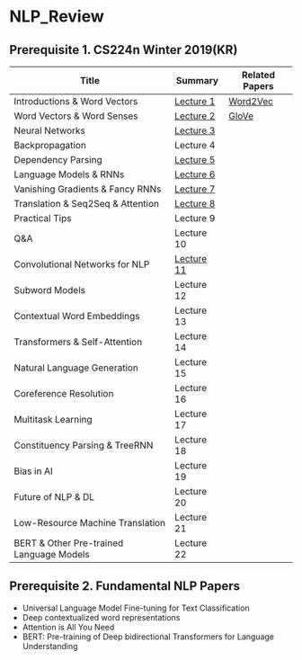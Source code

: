 # NLP_Review
## Prerequisite 1. CS224n Winter 2019(KR)
|Title|Summary|Related Papers|
|------|---|---|
|Introductions & Word Vectors|[Lecture 1](https://github.com/hahajjjun/NLP_Review/blob/main/Lecture%20Notes/Lecture%201/Lecture%201.md)|[Word2Vec](https://arxiv.org/abs/1301.3781)|
|Word Vectors & Word Senses|[Lecture 2](https://github.com/hahajjjun/NLP_Review/blob/main/Lecture%20Notes/Lecture%202/Lecture%202.md)|[GloVe](https://aclanthology.org/D14-1162.pdf)|
|Neural Networks|[Lecture 3](https://github.com/hahajjjun/NLP_Review/blob/main/Lecture%20Notes/Lecture%203/Lecture%203.md)||
|Backpropagation|Lecture 4||
|Dependency Parsing|[Lecture 5](https://github.com/hahajjjun/NLP_Review/blob/main/Lecture%20Notes/Lecture%205/Lecture%205.md)||
|Language Models & RNNs|[Lecture 6](https://github.com/hahajjjun/NLP_Review/blob/main/Lecture%20Notes/Lecture%206/Lecture%206.md)||
|Vanishing Gradients & Fancy RNNs|[Lecture 7](https://github.com/hahajjjun/NLP_Review/blob/main/Lecture%20Notes/Lecture%207/Lecture%207.md)||
|Translation & Seq2Seq & Attention|[Lecture 8](https://github.com/hahajjjun/NLP_Review/blob/main/Lecture%20Notes/Lecture%208/Lecture%208.md)||
|Practical Tips|Lecture 9||
|Q&A|Lecture 10||
|Convolutional Networks for NLP|[Lecture 11](https://github.com/hahajjjun/NLP_Review/blob/main/Lecture%20Notes/Lecture%2011/Lecture%2011.md)||
|Subword Models|Lecture 12||
|Contextual Word Embeddings|Lecture 13||
|Transformers & Self-Attention|Lecture 14||
|Natural Language Generation|Lecture 15||
|Coreference Resolution|Lecture 16||
|Multitask Learning|Lecture 17||
|Constituency Parsing & TreeRNN|Lecture 18||
|Bias in AI|Lecture 19||
|Future of NLP & DL|Lecture 20||
|Low-Resource Machine Translation|Lecture 21||
|BERT & Other Pre-trained Language Models|Lecture 22||

## Prerequisite 2. Fundamental NLP Papers
- Universal Language Model Fine-tuning for Text Classification
- Deep contextualized word representations
- Attention is All You Need
- BERT: Pre-training of Deep bidirectional Transformers for Language Understanding
